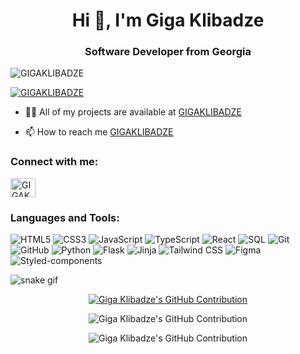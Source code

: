 <h1 align="center">Hi 👋, I'm Giga Klibadze</h1>
<h3 align="center"> Software Developer from Georgia</h3>

<p align="left"> <img src="https://komarev.com/ghpvc/?username=GIGAKLIBADZEli&label=Profile%20views&color=3f5427&style=plastic" alt="GIGAKLIBADZE" /> </p>

<p align="left"> <a href="https://github.com/ryo-ma/github-profile-trophy"><img src="https://github-profile-trophy.vercel.app/?username=GIGAKLIBADZE" alt="GIGAKLIBADZE" /></a> </p>

- 👨‍💻 All of my projects are available at [GIGAKLIBADZE](https://github.com/GIGAKLIBADZE)

- 📫 How to reach me [GIGAKLIBADZE](https://www.linkedin.com/in/giga-klibadze-271948245/)

<h3 align="left">Connect with me:</h3>
<p align="left">
<a href="https://www.linkedin.com/in/giga-klibadze-271948245/" target="blank"><img align="center" src="https://raw.githubusercontent.com/rahuldkjain/github-profile-readme-generator/master/src/images/icons/Social/linked-in-alt.svg" alt="GIGAKLIBADZE" height="30" width="40" /></a>


<h3 align="left">Languages and Tools:</h3>
<p align="left">
  <img src="https://img.shields.io/badge/HTML5-%23E34F26.svg?style=flat&logo=html5&logoColor=white" alt="HTML5" />
  <img src="https://img.shields.io/badge/CSS3-%231572B6.svg?style=flat&logo=css3&logoColor=white" alt="CSS3" />
  <img src="https://img.shields.io/badge/JavaScript-%23F7DF1E.svg?style=flat&logo=javascript&logoColor=white" alt="JavaScript" />
  <img src="https://img.shields.io/badge/TypeScript-%23007ACC.svg?style=flat&logo=typescript&logoColor=white" alt="TypeScript" />
  <img src="https://img.shields.io/badge/React-%2320232a.svg?style=flat&logo=react&logoColor=%2361DAFB" alt="React" />
  <img src="https://img.shields.io/badge/SQL-%23416C8C.svg?style=flat&logo=sql&logoColor=white" alt="SQL" />
  <img src="https://img.shields.io/badge/Git-%23F05032.svg?style=flat&logo=git&logoColor=white" alt="Git" />
  <img src="https://img.shields.io/badge/GitHub-%23121011.svg?style=flat&logo=github&logoColor=white" alt="GitHub" />
  <img src="https://img.shields.io/badge/Python-%233776AB.svg?style=flat&logo=python&logoColor=white" alt="Python" />
  <img src="https://img.shields.io/badge/Flask-%23000000.svg?style=flat&logo=flask&logoColor=white" alt="Flask" />
  <img src="https://img.shields.io/badge/Jinja-%23A92C2C.svg?style=flat&logo=jinja&logoColor=white" alt="Jinja" />
  <img src="https://img.shields.io/badge/TailwindCSS-%2338B2AC.svg?style=flat&logo=tailwindcss&logoColor=white" alt="Tailwind CSS" />
  <img src="https://img.shields.io/badge/Figma-%23F24E1E.svg?style=flat&logo=figma&logoColor=white" alt="Figma" />
  <img src="https://img.shields.io/badge/Styled--components-%23DB7093.svg?style=flat&logo=styled-components&logoColor=white" alt="Styled-components" />
</p>


![snake gif](https://github.com/GIGAKLIBADZE/GIGAKLIBADZE/blob/output/github-contribution-grid-snake.gif)

<p align="center">   
  <a href="https://github.com/GIGAKLIBADZE"> 
    <img src="https://github-profile-summary-cards.vercel.app/api/cards/profile-details?username=GIGAKLIBADZE&theme=radical" alt="Giga Klibadze's GitHub Contribution"/>     </a>
</p>
<p align="center">   
   <img src="https://github-readme-stats.vercel.app/api/top-langs/?username=GIGAKLIBADZE" alt="Giga Klibadze's GitHub Contribution"/>
</p>

<p align="center">   
  <img src="https://github-readme-streak-stats.herokuapp.com/?user=GIGAKLIBADZE" alt="Giga Klibadze's GitHub Contribution"/>
</p>
